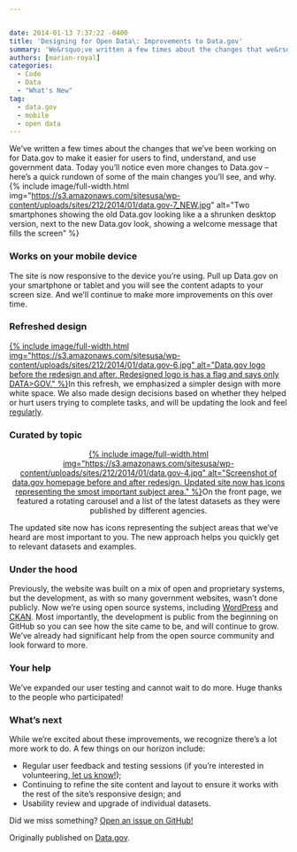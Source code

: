 ```yaml
---


date: 2014-01-13 7:37:22 -0400
title: 'Designing for Open Data\: Improvements to Data.gov'
summary: 'We&rsquo;ve written a few times about the changes that we&rsquo;ve been working on for Data.gov to make it easier for users to find, understand, and use government data. Today you&rsquo;ll notice even more changes to Data.gov &ndash; here’sa quick rundown of some of the main changes you&rsquo;ll see, and why.'
authors: [marion-royal]
categories:
  - Code
  - Data
  - "What's New"
tag:
  - data.gov
  - mobile
  - open data
---
```


We’ve written a few times about the changes that we’ve been working on for Data.gov to make it easier for users to find, understand, and use government data. Today you’ll notice even more changes to Data.gov – here’s a quick rundown of some of the main changes you’ll see, and why.
{% include image/full-width.html img="https://s3.amazonaws.com/sitesusa/wp-content/uploads/sites/212/2014/01/data.gov-7_NEW.jpg" alt="Two smartphones showing the old Data.gov looking like a a shrunken desktop version, next to the new Data.gov look, showing a welcome message that fills the screen" %}

### **Works on your mobile device**

<p style="text-align: left">
  The site is now responsive to the device you’re using. Pull up Data.gov on your smartphone or tablet and you will see the content adapts to your screen size. And we’ll continue to make more improvements on this over time.
</p>

### **Refreshed design**

<p style="text-align: left">
  <a href="https://s3.amazonaws.com/sitesusa/wp-content/uploads/sites/212/2014/01/data.gov-6.jpg">
{% include image/full-width.html img="https://s3.amazonaws.com/sitesusa/wp-content/uploads/sites/212/2014/01/data.gov-6.jpg" alt="Data.gov logo before the redesign and after. Redesigned logo is has a flag and says only DATA>GOV." %}</a>In this refresh, we emphasized a simpler design with more white space. We also made design decisions based on whether they helped or hurt users trying to complete tasks, and will be updating the look and feel <a href="https://github.com/GSA/data.gov">regularly</a>.
</p>

### **Curated by topic**

<p style="text-align: center">
  <a href="https://s3.amazonaws.com/sitesusa/wp-content/uploads/sites/212/2014/01/data.gov-4.jpg">
{% include image/full-width.html img="https://s3.amazonaws.com/sitesusa/wp-content/uploads/sites/212/2014/01/data.gov-4.jpg" alt="Screenshot of data.gov homepage before and after redesign. Updated site now has icons representing the smost important subject area." %}</a>On the front page, we featured a rotating carousel and a list of the latest datasets as they were published by different agencies.
</p>

The updated site now has icons representing the subject areas that we’ve heard are most important to you. The new approach helps you quickly get to relevant datasets and examples.

### **Under the hood**

Previously, the website was built on a mix of open and proprietary systems, but the development, as with so many government websites, wasn’t done publicly. Now we’re using open source systems, including <a href="http://wordpress.org/" rel="external">WordPress</a> and <a href="http://ckan.org/" rel="external">CKAN</a>. Most importantly, the development is public from the beginning on GitHub so you can see how the site came to be, and will continue to grow. We’ve already had significant help from the open source community and look forward to more.

### **Your help**

We’ve expanded our user testing and cannot wait to do more. Huge thanks to the people who participated!

### **What’s next**

While we’re excited about these improvements, we recognize there’s a lot more work to do. A few things on our horizon include:

  * Regular user feedback and testing sessions (if you’re interested in volunteering,[ let us know!](http://www.data.gov/contact));
  * Continuing to refine the site content and layout to ensure it works with the rest of the site’s responsive design; and
  * Usability review and upgrade of individual datasets.

Did we miss something? [Open an issue on GitHub!](https://github.com/GSA/data.gov/issues?state=open)

Originally published on <a href="http://www.data.gov/" target="_blank">Data.gov</a>.
